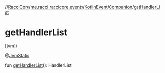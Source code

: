 //[RacciCore](../../../../index.md)/[me.racci.raccicore.events](../../index.md)/[KotlinEvent](../index.md)/[Companion](index.md)/[getHandlerList](get-handler-list.md)

# getHandlerList

[jvm]\

@[JvmStatic](https://kotlinlang.org/api/latest/jvm/stdlib/kotlin.jvm/-jvm-static/index.html)

fun [getHandlerList](get-handler-list.md)(): HandlerList
